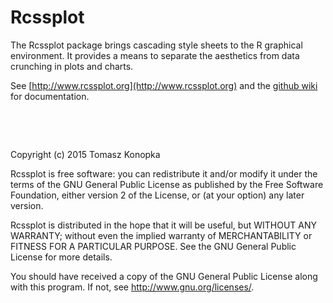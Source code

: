 # Rcssplot

The Rcssplot package brings cascading style sheets to the R graphical 
environment. It provides a means to separate the aesthetics from 
data crunching in plots and charts.

See [http://www.rcssplot.org](http://www.rcssplot.org) and the [github wiki](http://github.com/tkonopka/Rcssplot/wiki) for documentation.


&nbsp;

&nbsp;

Copyright (c) 2015 Tomasz Konopka

Rcssplot is free software: you can redistribute it and/or modify
it under the terms of the GNU General Public License as published by
the Free Software Foundation, either version 2 of the License, or
(at your option) any later version.

Rcssplot is distributed in the hope that it will be useful,
but WITHOUT ANY WARRANTY; without even the implied warranty of
MERCHANTABILITY or FITNESS FOR A PARTICULAR PURPOSE.  See the
GNU General Public License for more details.

You should have received a copy of the GNU General Public License
along with this program.  If not, see <http://www.gnu.org/licenses/>.

